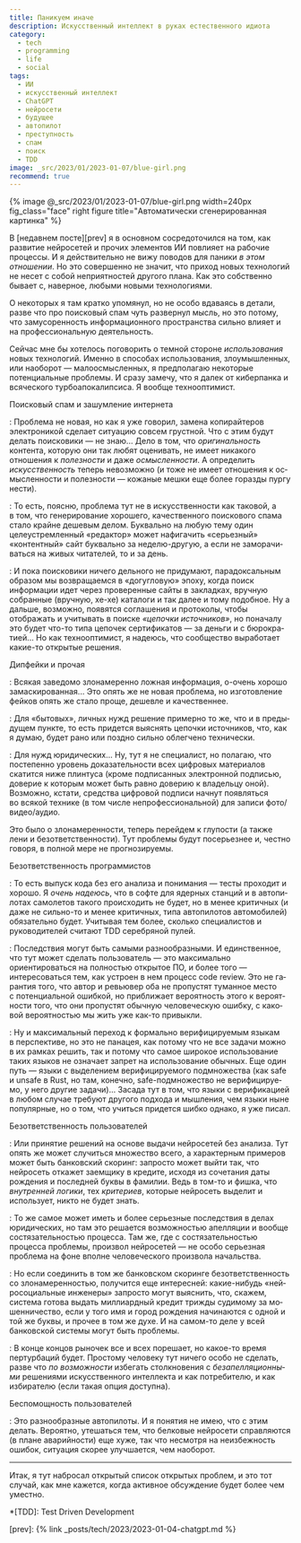 ```yaml
---
title: Паникуем иначе
description: Искусственный интеллект в руках естественного идиота
category:
  - tech
  - programming
  - life
  - social
tags:
  - ИИ
  - искусственный интеллект
  - ChatGPT
  - нейросети
  - будущее
  - автопилот
  - преступность
  - спам
  - поиск
  - TDD
image: _src/2023/01/2023-01-07/blue-girl.png
recommend: true
---
```

{% image @_src/2023/01/2023-01-07/blue-girl.png width=240px fig_class="face" right figure
         title="Автоматически сгенерированная картинка" %}

В [не­дав­нем посте][prev] я в ос­нов­ном сосредоточился на том, как развитие ней­ро­се­тей и прочих элементов ИИ повлияет
на ра­бо­чие процессы. И я действительно не ви­жу поводов для па­ни­ки *в этом отношении*. Но это совершенно не зна­чит,
что приход новых технологий не не­сет с со­бой неприятностей другого плана. Как это собственно бывает с, наверное,
любыми новыми технологиями.

О не­ко­то­рых я там кратко упомянул, но не осо­бо вдаваясь в де­та­ли, разве что про по­ис­ко­вый спам чуть развернул мысль,
но это потому, что за­му­со­рен­ность информационного пространства сильно влияет и на про­фес­си­о­наль­ную деятельность.

Сейчас мне бы хотелось поговорить о тем­ной стороне *использования* новых технологий. Именно в спо­со­бах использования,
злоумышленных, или наоборот — малоосмысленных, я предполагаю некоторые потенциальные проблемы. И сра­зу замечу, что
я далек от ки­бер­пан­ка и всяческого тур­бо­апо­ка­лип­си­са. Я вообще тех­но­оп­ти­мист.

<!--more-->

Поисковый спам и зашумление интернета

: Проблема не но­вая, но как я уже говорил, замена копирайтеров электроникой сделает ситуацию совсем грустной.
  Что с этим будут делать по­ис­ко­ви­ки — не знаю... Дело в том, что *оригинальность* контента, которую они так любят
  оценивать, не име­ет никакого отношения к *по­лез­нос­ти* и даже *осмысленности*. А оп­ре­де­лить *искусственность*
  теперь невозможно (и тоже не име­ет отношения к ос­мыс­лен­нос­ти и по­лез­нос­ти — кожаные мешки еще более горазды
  пургу нести).

: То есть, поясню, проблема тут не в ис­кус­с­т­вен­нос­ти как таковой, а в том, что генерирование хорошего, качественного
  поискового спама стало крайне дешевым делом. Буквально на лю­бую тему один целеустремленный «редактор» может
  на­фи­га­чить «серьезный» «контентный» сайт буквально за не­де­лю-дру­гую, а если не за­мо­ра­чи­вать­ся на жи­вых читателей,
  то и за день.

: И пока поисковики ничего дельного не при­ду­ма­ют, парадоксальным образом мы возвращаемся в «до­гуг­ло­вую» эпоху,
  когда поиск информации идет через проверенные сайты в за­клад­ках, вручную собранные (вручную, хе-хе) каталоги
  и так далее и тому подобное. Ну а дальше, возможно, появятся соглашения и протоколы, чтобы отображать и учитывать
  в по­ис­ке *«це­поч­ки ис­точ­ни­ков»*, но поначалу это будет что-то типа цепочек сер­ти­фи­ка­тов — за день­ги и с бю­ро­кра­ти­ей...
  Но как тех­но­оп­ти­мист, я надеюсь, что сообщество выработает ка­кие-то открытые решения.

Дипфейки и прочая

: Всякая заведомо злонамеренно ложная информация, о-очень хорошо замаскированная... Это опять же не но­вая проблема,
  но изготовление фейков опять же стало проще, дешевле и качественнее.

: Для «бы­то­вых», личных нужд решение примерно то же, что и в пре­ды­ду­щем пункте, то есть придется выяснять цепочки источников,
  что, как я думаю, будет рано или поздно сильно облегчено технически.

: Для нужд юридических... Ну, тут я не спе­ци­а­лист,
  но полагаю, что постепенно уровень доказательности всех цифровых материалов скатится ниже плинтуса (кроме подписанных
  электронной подписью, доверие к ко­то­рым может быть равно доверию к вла­дель­цу оной). Возможно, кстати, средства цифровой
  подписи начнут появляться во вся­кой технике (в том числе непрофессиональной) для записи фо­то/ви­део/ау­дио.

Это было о зло­на­ме­рен­нос­ти, теперь перейдем к глу­пос­ти (а также лени и безответственности). Тут проблемы будут посерьезнее и,
честно говоря, в пол­ной мере не про­г­но­зи­ру­е­мы.

Безответственность программистов

: То есть выпуск кода без его анализа и по­ни­ма­ния — тесты проходит и хорошо. Я *очень надеюсь*, что в соф­те для ядерных
  станций и в ав­то­пи­ло­тах самолетов такого происходить не бу­дет, но в ме­нее критичных (и даже не силь­но-то и менее критичных,
  типа автопилотов автомобилей) обязательно будет. Учитывая тем более, сколько специалистов и руководителей считают TDD
  серебряной пулей.

: Последствия могут быть самыми разнообразными. И един­с­т­вен­ное, что тут может сделать поль­зо­ва­тель — это максимально
  ориентироваться на пол­нос­тью открытое ПО, и более то­го — интересоваться тем, как устроен в нем процесс co­de re­view.
  Это не га­ран­тия того, что автор и ревьювер оба не про­пус­тят туманное место с по­тен­ци­аль­ной ошибкой, но приближает
  вероятность этого к ве­ро­ят­нос­ти того, что они пропустят обычную человеческую ошибку, с ка­ко­вой вероятностью мы жить
  уже как-то привыкли.

: Ну и максимальный переход к фор­маль­но верифицируемым языкам в пер­с­пек­ти­ве, но это не па­на­цея, как потому что не все задачи
  можно в их рамках решить, так и потому что самое широкое использование таких языков не оз­на­ча­ет запрет на ис­поль­зо­ва­ние
  обычных. Еще один путь — языки с вы­де­ле­ни­ем верифицируемого подмножества (как sa­fe и un­sa­fe в Rust, но там, конечно,
  sa­fe-под­мно­жес­т­во не ве­ри­фи­ци­ру­е­мо, у не­го другие задачи)... Засада тут в том, что языки с ве­ри­фи­ка­ци­ей в лю­бом случае
  требуют другого подхода и мышления, чем языки ныне популярные, но о том, что учиться придется шибко однако, я уже писал.

Безответственность пользователей

: Или принятие решений на ос­но­ве выдачи ней­ро­се­тей без ана­ли­за. Тут опять же может случиться множество всего, а характерным
  примеров может быть банковский ско­ринг: запросто может выйти так, что нейросеть откажет заемщику в кре­ди­те, исходя
  из со­че­та­ния даты рождения и последней буквы в фа­ми­лии. Ведь в том-то и фишка, что *внутренней логики*, тех *критериев*,
  которые нейросеть выделит и использует, никто не бу­дет знать.

: То же самое может иметь и более серьезные последствия в де­лах юридических, но там это решается возможностью апелляции
  и вообще состязательностью процесса. Там же, где с состязательностью процесса проблемы, произвол ней­ро­се­тей — не осо­бо
  серьезная проблема на фо­не вполне человеческого произвола начальства.

: Но ес­ли соединить в том же банковском ско­рин­ге безответственность со зло­на­ме­рен­нос­тью, получится еще интересней: какие-нибудь
  «ней­ро­со­ци­аль­ные ин­же­не­ры» запросто могут выяснить, что, скажем, система готова выдать миллиардный кредит трижды судимому
  за мо­шен­ни­чес­т­во, если у то­го имя и город рождения начинаются с од­ной и той же буквы, и прочее в том же духе. И на са­мом-то
  деле у всей банковской системы могут быть проблемы.

: В кон­це концов рыночек все и всех порешает, но ка­кое-то время пертурбаций будет. Простому человеку тут ничего особо не сде­лать,
  разве что *по воз­мож­нос­ти* избегать столкновения с *без­а­пел­ля­ци­он­ны­ми* решениями искусственного интеллекта и как
  потребителю, и как избирателю (если такая опция доступна).

Беспомощность пользователей

: Это разнообразные автопилоты. И я понятия не имею, что с этим делать. Вероятно, утешаться тем, что белковые нейросети
  справляются (в пла­не аварийности) еще хуже, так что несмотря на не­из­беж­ность ошибок, ситуация скорее улучшается, чем наоборот.

-----

Итак, я тут набросал открытый список открытых проблем, и это тот случай, как мне кажется, когда активное обсуждение будет более
чем уместно.

*[TDD]: Test Driven Development

[prev]: {% link _posts/tech/2023/2023-01-04-chatgpt.md %}
